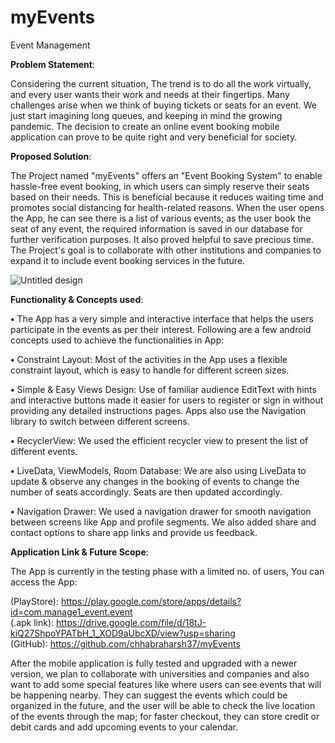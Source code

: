 # myEvents

Event Management 

__Problem Statement__:

Considering the current situation, The trend is to do all the work virtually, and every user wants their work and needs at their fingertips. Many challenges arise when we think of buying tickets or seats for an event. We just start imagining long queues, and keeping in mind the growing pandemic. The decision to create an online event booking mobile application can prove to be quite right and very beneficial for society.

__Proposed Solution__:

The Project named "myEvents" offers an "Event Booking System" to enable hassle-free event booking, in which users can simply reserve their seats based on their needs. This is beneficial because it reduces waiting time and promotes social distancing for health-related reasons. When the user opens the App, he can see there is a list of various events; as the user book the seat of any event, the required information is saved in our database for further verification purposes. It also proved helpful to save precious time. The Project's goal is to collaborate with other institutions and companies to expand it to include event booking services in the future.


![Untitled design](https://user-images.githubusercontent.com/59003039/148638637-7692a494-864a-4e2a-851d-64303807b7d8.png)

__Functionality & Concepts used__:

__•__	The App has a very simple and interactive interface that helps the users participate in the events as per their interest. Following are a few android concepts used to achieve the functionalities in App:

__•__	Constraint Layout: Most of the activities in the App uses a flexible constraint layout, which is easy to handle for different screen sizes.

__•__	Simple & Easy Views Design: Use of familiar audience EditText with hints and interactive buttons made it easier for users to register or sign in without providing any detailed instructions pages. Apps also use the Navigation library to switch between different screens.

__•__	RecyclerView: We used the efficient recycler view to present the list of different events. 

__•__	LiveData, ViewModels, Room Database: We are also using LiveData to update & observe any changes in the booking of events to change the number of seats accordingly. Seats are then updated accordingly.

__•__	Navigation Drawer: We used a navigation drawer for smooth navigation between screens like App and profile segments. We also added share and contact options to share app links and provide us feedback.

__Application Link & Future Scope__:

The App is currently in the testing phase with a limited no. of users, You can access the App:<br>

(PlayStore): https://play.google.com/store/apps/details?id=com.manage1_event.event<br>
(.apk link): https://drive.google.com/file/d/18tJ-kiQ27ShpoYPATbH_1_XOD9aUbcXD/view?usp=sharing<br>
(GitHub): https://github.com/chhabraharsh37/myEvents

After the mobile application is fully tested and upgraded with a newer version, we plan to collaborate with universities and companies and also want to add some special features like where users can see events that will be happening nearby. They can suggest the events which could be organized in the future, and the user will be able to check the live location of the events through the map; for faster checkout, they can store credit or debit cards and add upcoming events to your calendar.
